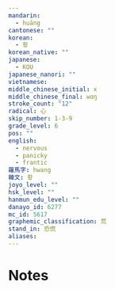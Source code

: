 ```yaml
---
mandarin:
  - huāng
cantonese: ""
korean:
  - 황
korean_native: ""
japanese:
  - KOU
japanese_nanori: ""
vietnamese:
middle_chinese_initial: x
middle_chinese_final: wɑŋ
stroke_count: "12"
radical: 心
skip_number: 1-3-9
grade_level: 6
pos: ""
english:
  - nervous
  - panicky
  - frantic
羅馬字: hwang
韓文: 황
joyo_level: ""
hsk_level: ""
hanmun_edu_level: ""
danayo_id: 6277
mc_id: 5617
graphemic_classification: 荒
stand_in: 恐慌
aliases:
---
```


# Notes
